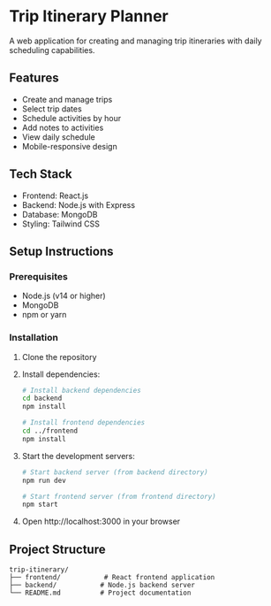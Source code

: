 # Trip Itinerary Planner

A web application for creating and managing trip itineraries with daily scheduling capabilities.

## Features
- Create and manage trips
- Select trip dates
- Schedule activities by hour
- Add notes to activities
- View daily schedule
- Mobile-responsive design

## Tech Stack
- Frontend: React.js
- Backend: Node.js with Express
- Database: MongoDB
- Styling: Tailwind CSS

## Setup Instructions

### Prerequisites
- Node.js (v14 or higher)
- MongoDB
- npm or yarn

### Installation

1. Clone the repository
2. Install dependencies:
   ```bash
   # Install backend dependencies
   cd backend
   npm install

   # Install frontend dependencies
   cd ../frontend
   npm install
   ```

3. Start the development servers:
   ```bash
   # Start backend server (from backend directory)
   npm run dev

   # Start frontend server (from frontend directory)
   npm start
   ```

4. Open http://localhost:3000 in your browser

## Project Structure
```
trip-itinerary/
├── frontend/           # React frontend application
├── backend/           # Node.js backend server
└── README.md          # Project documentation
``` 